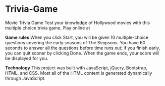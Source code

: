 # Trivia-Game

Movie Trivia Game
Test your knowledge of Hollywood movies with this multiple choice trivia game.
Play online at 

**Game rules**
When you click Start, you will be given 10 multiple-choice questions covering the early seasons of The Simpsons. You have 60 seconds to answer all the questions before time runs out; if you finish early, you can quit sooner by clicking Done. When the game ends, your score will be displayed for you.


**Technology**
This project was built with JavaScript, jQuery, Bootstrap, HTML, and CSS. Most all of the HTML content is generated dynamically through JavaScript.
